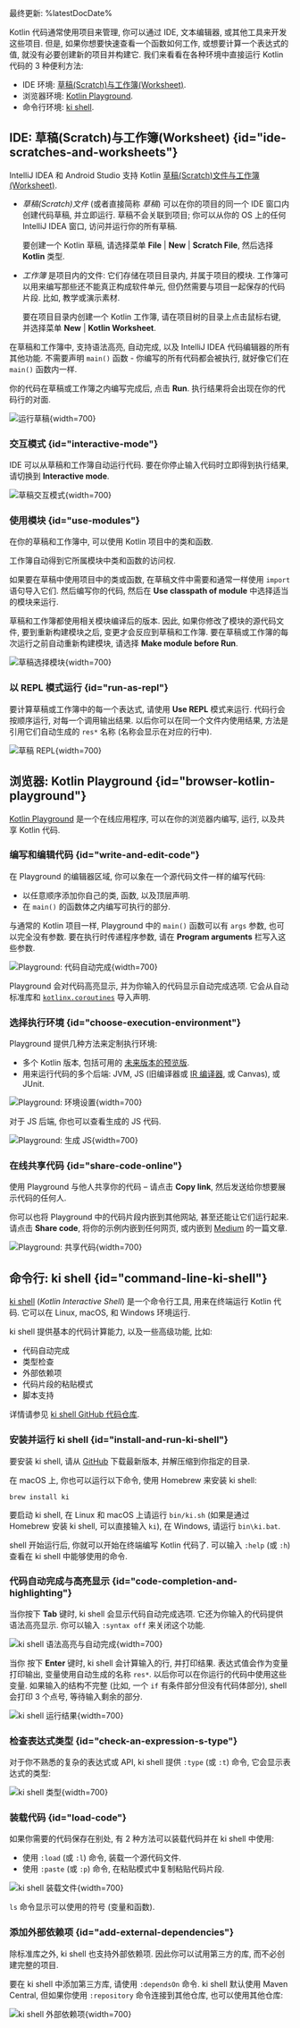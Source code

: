 [//]: # (title: 运行代码片段)

最终更新: %latestDocDate%

Kotlin 代码通常使用项目来管理, 你可以通过 IDE, 文本编辑器, 或其他工具来开发这些项目.
但是, 如果你想要快速查看一个函数如何工作, 或想要计算一个表达式的值, 就没有必要创建新的项目并构建它.
我们来看看在各种环境中直接运行 Kotlin 代码的 3 种便利方法:

* IDE 环境: [草稿(Scratch)与工作簿(Worksheet)](#ide-scratches-and-worksheets).
* 浏览器环境: [Kotlin Playground](#browser-kotlin-playground).
* 命令行环境: [ki shell](#command-line-ki-shell).

## IDE: 草稿(Scratch)与工作簿(Worksheet) {id="ide-scratches-and-worksheets"}

IntelliJ IDEA 和 Android Studio 支持 Kotlin [草稿(Scratch)文件与工作簿(Worksheet)](https://www.jetbrains.com/help/idea/kotlin-repl.html#efb8fb32).

* _草稿(Scratch)文件_ (或者直接简称 _草稿_) 可以在你的项目的同一个 IDE 窗口内创建代码草稿, 并立即运行.
  草稿不会关联到项目; 你可以从你的 OS 上的任何 IntelliJ IDEA 窗口, 访问并运行你的所有草稿.

  要创建一个 Kotlin 草稿, 请选择菜单 **File** | **New** | **Scratch File**, 然后选择 **Kotlin** 类型.

* _工作簿_ 是项目内的文件: 它们存储在项目目录内, 并属于项目的模块.
  工作簿可以用来编写那些还不能真正构成软件单元, 但仍然需要与项目一起保存的代码片段.
  比如, 教学或演示素材.

  要在项目目录内创建一个 Kotlin 工作簿, 请在项目树的目录上点击鼠标右键, 并选择菜单 **New** | **Kotlin Worksheet**.

在草稿和工作簿中, 支持语法高亮, 自动完成, 以及 IntelliJ IDEA 代码编辑器的所有其他功能.
不需要声明 `main()` 函数 - 你编写的所有代码都会被执行, 就好像它们在 `main()` 函数内一样.

你的代码在草稿或工作簿之内编写完成后, 点击 **Run**.
执行结果将会出现在你的代码行的对面.

![运行草稿](scratch-run.png){width=700}

### 交互模式 {id="interactive-mode"}

IDE 可以从草稿和工作簿自动运行代码. 要在你停止输入代码时立即得到执行结果, 请切换到 **Interactive mode**.

![草稿交互模式](scratch-interactive.png){width=700}

### 使用模块 {id="use-modules"}

在你的草稿和工作簿中, 可以使用 Kotlin 项目中的类和函数.

工作簿自动得到它所属模块中类和函数的访问权.

如果要在草稿中使用项目中的类或函数, 在草稿文件中需要和通常一样使用 `import` 语句导入它们.
然后编写你的代码, 然后在 **Use classpath of module** 中选择适当的模块来运行.

草稿和工作簿都使用相关模块编译后的版本. 因此, 如果你修改了模块的源代码文件, 要到重新构建模块之后, 变更才会反应到草稿和工作簿.
要在草稿或工作簿的每次运行之前自动重新构建模块, 请选择 **Make module before Run**.

![草稿选择模块](scratch-select-module.png){width=700}

### 以 REPL 模式运行 {id="run-as-repl"}

要计算草稿或工作簿中的每一个表达式, 请使用 **Use REPL** 模式来运行.
代码行会按顺序运行, 对每一个调用输出结果.
以后你可以在同一个文件内使用结果, 方法是引用它们自动生成的 `res*` 名称 (名称会显示在对应的行中).

![草稿 REPL](scratch-repl.png){width=700}

## 浏览器: Kotlin Playground {id="browser-kotlin-playground"}

[Kotlin Playground](https://play.kotlinlang.org/) 是一个在线应用程序, 可以在你的浏览器内编写, 运行, 以及共享 Kotlin 代码.

### 编写和编辑代码 {id="write-and-edit-code"}

在 Playground 的编辑器区域, 你可以象在一个源代码文件一样的编写代码:
* 以任意顺序添加你自己的类, 函数, 以及顶层声明.
* 在 `main()` 的函数体之内编写可执行的部分.

与通常的 Kotlin 项目一样, Playground 中的 `main()` 函数可以有 `args` 参数, 也可以完全没有参数.
要在执行时传递程序参数, 请在 **Program arguments** 栏写入这些参数.

![Playground: 代码自动完成](playground-completion.png){width=700}

Playground 会对代码高亮显示, 并为你输入的代码显示自动完成选项.
它会从自动标准库和 [`kotlinx.coroutines`](coroutines-overview.md) 导入声明.

### 选择执行环境 {id="choose-execution-environment"}

Playground 提供几种方法来定制执行环境:
* 多个 Kotlin 版本, 包括可用的 [未来版本的预览版](eap.md).
* 用来运行代码的多个后端: JVM, JS (旧编译器或 [IR 编译器](js-ir-compiler.md), 或 Canvas), 或 JUnit.

![Playground: 环境设置](playground-env-setup.png){width=700}

对于 JS 后端, 你也可以查看生成的 JS 代码.

![Playground: 生成 JS](playground-generated-js.png){width=700}

### 在线共享代码 {id="share-code-online"}

使用 Playground 与他人共享你的代码 – 请点击 **Copy link**, 然后发送给你想要展示代码的任何人.

你可以也将 Playground 中的代码片段内嵌到其他网站, 甚至还能让它们运行起来.
请点击 **Share code**, 将你的示例内嵌到任何网页, 或内嵌到 [Medium](https://medium.com/) 的一篇文章.

![Playground: 共享代码](playground-share.png){width=700}

## 命令行: ki shell {id="command-line-ki-shell"}

[ki shell](https://github.com/Kotlin/kotlin-interactive-shell) (_Kotlin Interactive Shell_)
是一个命令行工具, 用来在终端运行 Kotlin 代码. 它可以在 Linux, macOS, 和 Windows 环境运行.

ki shell 提供基本的代码计算能力, 以及一些高级功能, 比如:
* 代码自动完成
* 类型检查
* 外部依赖项
* 代码片段的粘贴模式
* 脚本支持

详情请参见 [ki shell GitHub 代码仓库](https://github.com/Kotlin/kotlin-interactive-shell).

### 安装并运行 ki shell {id="install-and-run-ki-shell"}

要安装 ki shell, 请从 [GitHub](https://github.com/Kotlin/kotlin-interactive-shell) 下载最新版本, 并解压缩到你指定的目录.

在 macOS 上, 你也可以运行以下命令, 使用 Homebrew 来安装 ki shell:

```shell
brew install ki
```

要启动 ki shell, 在 Linux 和 macOS 上请运行 `bin/ki.sh` (如果是通过 Homebrew 安装 ki shell, 可以直接输入 `ki`),
在 Windows, 请运行 `bin\ki.bat`.

shell 开始运行后, 你就可以开始在终端编写 Kotlin 代码了.
可以输入 `:help` (或 `:h`) 查看在 ki shell 中能够使用的命令.

### 代码自动完成与高亮显示 {id="code-completion-and-highlighting"}

当你按下 **Tab** 键时, ki shell 会显示代码自动完成选项. 它还为你输入的代码提供语法高亮显示.
你可以输入 `:syntax off` 来关闭这个功能.

![ki shell 语法高亮与自动完成](ki-shell-highlight-completion.png){width=700}

当你 按下 **Enter** 键时, ki shell 会计算输入的行, 并打印结果. 表达式值会作为变量打印输出, 变量使用自动生成的名称 `res*`.
以后你可以在你运行的代码中使用这些变量.
如果输入的结构不完整 (比如, 一个 `if` 有条件部分但没有代码体部分), shell 会打印 3 个点号, 等待输入剩余的部分.

![ki shell 运行结果](ki-shell-results.png){width=700}

### 检查表达式类型 {id="check-an-expression-s-type"}

对于你不熟悉的复杂的表达式或 API, ki shell 提供 `:type` (或 `:t`) 命令, 它会显示表达式的类型:

![ki shell 类型](ki-shell-type.png){width=700}

### 装载代码 {id="load-code"}

如果你需要的代码保存在别处, 有 2 种方法可以装载代码并在 ki shell 中使用:
* 使用 `:load` (或 `:l`) 命令, 装载一个源代码文件.
* 使用 `:paste` (或 `:p`) 命令, 在粘贴模式中复制粘贴代码片段.

![ki shell 装载文件](ki-shell-load.png){width=700}

`ls` 命令显示可以使用的符号 (变量和函数).

### 添加外部依赖项 {id="add-external-dependencies"}

除标准库之外, ki shell 也支持外部依赖项.
因此你可以试用第三方的库, 而不必创建完整的项目.

要在 ki shell 中添加第三方库, 请使用 `:dependsOn` 命令.
ki shell 默认使用 Maven Central, 但如果你使用 `:repository` 命令连接到其他仓库, 也可以使用其他仓库:

![ki shell 外部依赖项](ki-shell-dependency.png){width=700}
